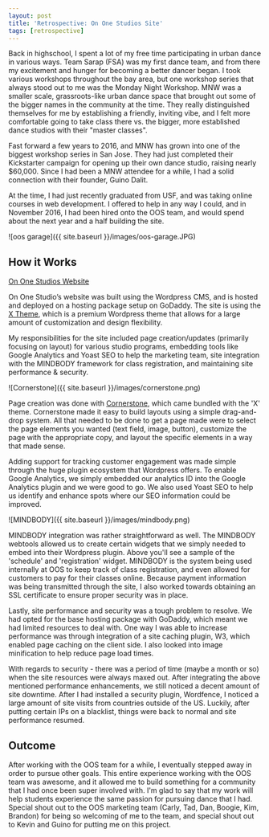 ```yaml
---
layout: post
title: 'Retrospective: On One Studios Site'
tags: [retrospective]
---
```


Back in highschool, I spent a lot of my free time participating in urban dance in various ways. Team Sarap (FSA) was my first dance team, and from there my excitement and hunger for becoming a better dancer began. I took various workshops throughout the bay area, but one workshop series that always stood out to me was the Monday Night Workshop. MNW was a smaller scale, grassroots-like urban dance space that brought out some of the bigger names in the community at the time. They really distinguished themselves for me by establishing a friendly, inviting vibe, and I felt more comfortable going to take class there vs. the bigger, more established dance studios with their "master classes".

Fast forward a few years to 2016, and MNW has grown into one of the biggest workshop series in San Jose. They had just completed their Kickstarter campaign for opening up their own dance studio, raising nearly \$60,000. Since I had been a MNW attendee for a while, I had a solid connection with their founder, Guino Dalit.

At the time, I had just recently graduated from USF, and was taking online courses in web development. I offered to help in any way I could, and in November 2016, I had been hired onto the OOS team, and would spend about the next year and a half building the site.

![oos garage]({{ site.baseurl }}/images/oos-garage.JPG)

## How it Works

[On One Studios Website](https://ononestudios.com/)

On One Studio’s website was built using the Wordpress CMS, and is hosted and deployed on a hosting package setup on GoDaddy. The site is using the [X Theme](https://theme.co/), which is a premium Wordpress theme that allows for a large amount of customization and design flexibility.

My responsibilities for the site included page creation/updates (primarily focusing on layout) for various studio programs, embedding tools like Google Analytics and Yoast SEO to help the marketing team, site integration with the MINDBODY framework for class registration, and maintaining site performance & security.

![Cornerstone]({{ site.baseurl }}/images/cornerstone.png)

Page creation was done with [Cornerstone](https://theme.co/cornerstone/), which came bundled with the 'X' theme. Cornerstone made it easy to build layouts using a simple drag-and-drop system. All that needed to be done to get a page made were to select the page elements you wanted (text field, image, button), customize the page with the appropriate copy, and layout the specific elements in a way that made sense.

Adding support for tracking customer engagement was made simple through the huge plugin ecosystem that Wordpress offers. To enable Google Analytics, we simply embedded our analytics ID into the Google Analytics plugin and we were good to go. We also used Yoast SEO to help us identify and enhance spots where our SEO information could be improved.

![MINDBODY]({{ site.baseurl }}/images/mindbody.png)

MINDBODY integration was rather straightforward as well. The MINDBODY webtools allowed us to create certain widgets that we simply needed to embed into their Wordpress plugin. Above you'll see a sample of the 'schedule' and 'registration' widget. MINDBODY is the system being used internally at OOS to keep track of class registration, and even allowed for customers to pay for their classes online. Because payment information was being transmitted through the site, I also worked towards obtaining an SSL certificate to ensure proper security was in place.

Lastly, site performance and security was a tough problem to resolve. We had opted for the base hosting package with GoDaddy, which meant we had limited resources to deal with. One way I was able to increase performance was through integration of a site caching plugin, W3, which enabled page caching on the client side. I also looked into image minification to help reduce page load times.

With regards to security - there was a period of time (maybe a month or so) when the site resources were always maxed out. After integrating the above mentioned performance enhancements, we still noticed a decent amount of site downtime. After I had installed a security plugin, Wordfence, I noticed a large amount of site visits from countries outside of the US. Luckily, after putting certain IPs on a blacklist, things were back to normal and site performance resumed.

## Outcome

After working with the OOS team for a while, I eventually stepped away in order to pursue other goals. This entire experience working with the OOS team was awesome, and it allowed me to build something for a community that I had once been super involved with. I'm glad to say that my work will help students experience the same passion for pursuing dance that I had. Special shout out to the OOS marketing team (Carly, Tad, Dan, Boogie, Kim, Brandon) for being so welcoming of me to the team, and special shout out to Kevin and Guino for putting me on this project.
